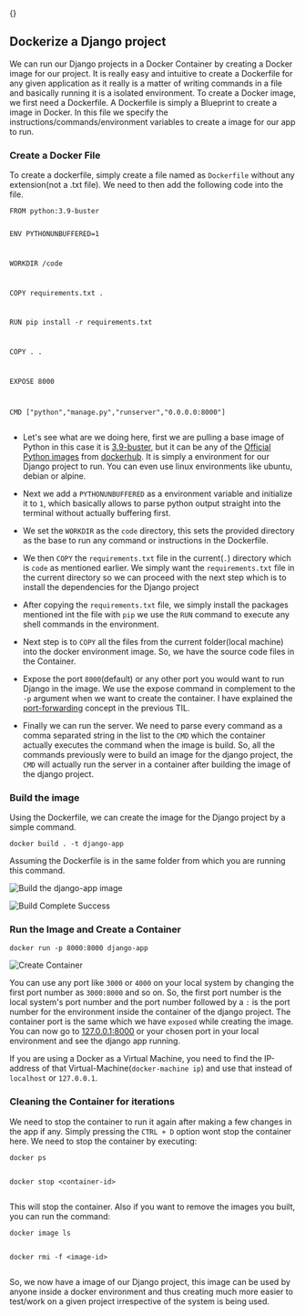 {}

<h2>Dockerize a Django project</h2>
<p>We can run our Django projects in a Docker Container by creating a Docker image for our project. It is really easy and intuitive to create a Dockerfile for any given application as it really is a matter of writing commands in a file and basically running it is a isolated environment. To create a Docker image, we first need a Dockerfile. A Dockerfile is simply a Blueprint to create a image in Docker. In this file we specify the instructions/commands/environment variables to create a image for our app to run.</p>
<h3>Create a Docker File</h3>
<p>To create a dockerfile, simply create a file named as <code>Dockerfile</code> without any extension(not a .txt file). We need to then add the following code into the file.</p>
<pre><code class="language-dockerfile">FROM python:3.9-buster

ENV PYTHONUNBUFFERED=1

WORKDIR /code

COPY requirements.txt .

RUN pip install -r requirements.txt

COPY . .

EXPOSE 8000

CMD [&quot;python&quot;,&quot;manage.py&quot;,&quot;runserver&quot;,&quot;0.0.0.0:8000&quot;]
</code></pre>
<ul>
<li>
<p>Let's see what are we doing here, first we are pulling a base image of Python in this case it is <a href="https://github.com/docker-library/python/blob/a4b368154b7e3c33c76385f1be7a998fcf3123eb/3.9/buster/Dockerfile">3.9-buster</a>, but it can be any of the <a href="https://hub.docker.com/_/python">Official Python images</a> from <a href="https://hub.docker.com">dockerhub</a>. It is simply a environment for our Django project to run. You can even use linux environments like ubuntu, debian or alpine.</p>
</li>
<li>
<p>Next we add a <code>PYTHONUNBUFFERED</code> as a environment variable and initialize it to <code>1</code>, which basically allows to parse python output straight into the terminal without actually buffering first.</p>
</li>
<li>
<p>We set the <code>WORKDIR</code> as the <code>code</code> directory, this sets the provided directory as the base to run any command or instructions in the Dockerfile.</p>
</li>
<li>
<p>We then <code>COPY</code> the <code>requirements.txt</code> file in the current(<code>.</code>) directory which is <code>code</code> as mentioned earlier. We simply want the <code>requirements.txt</code> file in the current directory so we can proceed with the next step which is to install the dependencies for the Django project</p>
</li>
<li>
<p>After copying the <code>requirements.txt</code> file, we simply install the packages mentioned int the file with <code>pip</code> we use the <code>RUN</code> command to execute any shell commands in the environment.</p>
</li>
<li>
<p>Next step is to <code>COPY</code> all the files from the current folder(local machine) into the docker environment image. So, we have the source code files in the Container.</p>
</li>
<li>
<p>Expose the port <code>8000</code>(default) or any other port you would want to run Django in the image. We use the expose command in complement to the <code>-p</code> argument when we want to create the container. I have explained the <a href="https://mr-destructive.github.io/techstructive-blog/docker-port-forward">port-forwarding</a> concept in the previous TIL.</p>
</li>
<li>
<p>Finally we can run the server. We need to parse every command as a comma separated string in the list to the <code>CMD</code> which the container actually executes the command when the image is build. So, all the commands previously were to build an image for the django project, the <code>CMD</code> will actually run the server in a container after building the image of the django project.</p>
</li>
</ul>
<h3>Build the image</h3>
<p>Using the Dockerfile, we can create the image for the Django project by a simple command.</p>
<pre><code>docker build . -t django-app
</code></pre>
<p>Assuming the Dockerfile is in the same folder from which you are running this command.</p>
<p><img src="https://res.cloudinary.com/techstructive-blog/image/upload/v1646230907/blog-media/jj04subyvkuvfb5obytu.png" alt="Build the django-app image"></p>
<p><img src="https://res.cloudinary.com/techstructive-blog/image/upload/v1646230988/blog-media/ugjoakqgyhiwelqkyaat.png" alt="Build Complete Success"></p>
<h3>Run the Image and Create a Container</h3>
<pre><code>docker run -p 8000:8000 django-app
</code></pre>
<p><img src="https://res.cloudinary.com/techstructive-blog/image/upload/v1646231023/blog-media/yneuz46burorz4b5vzp4.png" alt="Create Container"></p>
<p>You can use any port like <code>3000</code> or <code>4000</code> on your local system by changing the first port number as <code>3000:8000</code> and so on. So, the first port number is the local system's port number and the port number followed by a <code>:</code> is the port number for the environment inside the container of the django project. The container port is the same which we have <code>exposed</code> while creating the image. You can now go to <a href="127.0.0.1:8000">127.0.0.1:8000</a> or your chosen port in your local environment and see the django app running.</p>
<p>If you are using a Docker as a Virtual Machine, you need to find the IP-address of that Virtual-Machine(<code>docker-machine ip</code>) and use that instead of <code>localhost</code> or <code>127.0.0.1</code>.</p>
<h3>Cleaning the Container for iterations</h3>
<p>We need to stop the container to run it again after making a few changes in the app if any. Simply pressing the <code>CTRL + D</code> option wont stop the container here. We need to stop the container by executing:</p>
<pre><code>docker ps

docker stop &lt;container-id&gt;
</code></pre>
<p>This will stop the container. Also if you want to remove the images you built, you can run the command:</p>
<pre><code>docker image ls

docker rmi -f &lt;image-id&gt;
</code></pre>
<p>So, we now have a image of our Django project, this image can be used by anyone inside a docker environment and thus creating much more easier to test/work on a given project irrespective of the system is being used.</p>

